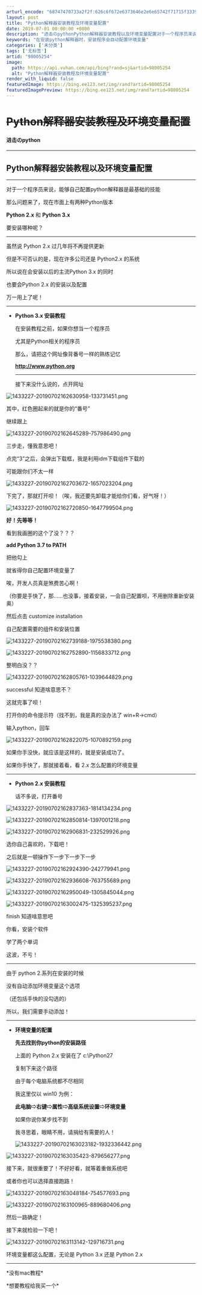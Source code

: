 ```yaml
---
arturl_encode: "68747470733a2f2f:626c6f672e6373646e2e6e65742f71715f3339333834353335:2f61727469636c652f64657461696c732f3938303035323534"
layout: post
title: "Python解释器安装教程及环境变量配置"
date: 2019-07-01 00:00:00 +0800
description: "进击のpythonPython解释器安装教程以及环境变量配置对于一个程序员来说，能够自己配置pyth"
keywords: "在安装python解释器时，安装程序会自动配置环境变量"
categories: ['未分类']
tags: ['无标签']
artid: "98005254"
image:
  path: https://api.vvhan.com/api/bing?rand=sj&artid=98005254
  alt: "Python解释器安装教程及环境变量配置"
render_with_liquid: false
featuredImage: https://bing.ee123.net/img/rand?artid=98005254
featuredImagePreview: https://bing.ee123.net/img/rand?artid=98005254
---
```


# ~~Python解释器安装教程及环境变量配置~~

#### 进击のpython



---

## Python解释器安装教程以及环境变量配置

---

对于一个程序员来说，能够自己配置python解释器是最基础的技能

那么问题来了，现在市面上有两种Python版本

**Python 2.x**
和
**Python 3.x**

要安装哪种呢？

---

虽然说 Python 2.x 过几年将不再提供更新

但是不可否认的是，现在许多公司还是 Python2.x 的系统

所以说在会安装以后的主流Python 3.x 的同时

也要会Python 2.x 的安装以及配置

万一用上了呢！

---

* **Python 3.x 安装教程**

  在安装教程之前，如果你想当一个程序员

  尤其是Python相关的程序员

  那么，请把这个网址像背番号一样的熟练记忆

  **<http://www.python.org>**

  ---

  接下来没什么说的，点开网址

![1433227-20190702162630958-133731451.png](https://i-blog.csdnimg.cn/blog_migrate/016d0a15c90dbf557f53a3b412363115.png)

其中，红色圈起来的就是你的“番号”

继续跟上

![1433227-20190702162645289-757986490.png](https://i-blog.csdnimg.cn/blog_migrate/24bbd8e2fa72d39a8c414828feff1813.png)

三步走，懂我意思吧！

点完“3”之后，会弹出下载框，我是利用idm下载组件下载的

可能跟你们不太一样

![1433227-20190702162703672-1657023204.png](https://i-blog.csdnimg.cn/blog_migrate/da0ff8e930263e0552846d3b194041dc.png)

下完了，那就打开呗！（唉，我还要先卸载才能给你们看，好气呀！）

![1433227-20190702162720850-1647799504.png](https://i-blog.csdnimg.cn/blog_migrate/525475a93808c26a63135de8386785f3.png)

**好！先等等！**

看到我画圈的这个了没？？？

**add Python 3.7 to PATH**

把他勾上

就省得你自己配置环境变量了

唉，开发人员真是煞费苦心啊！

（你要是手快了，那……也没事，接着安装，一会自己配置呗，不用删除重新安装奥）

然后点击 customize installation

自己配置需要的组件和安装位置

![1433227-20190702162739188-1975538380.png](https://i-blog.csdnimg.cn/blog_migrate/e9ea078444b52933ebb8d450303dc65b.png)

![1433227-20190702162752890-1156833712.png](https://i-blog.csdnimg.cn/blog_migrate/66ce4ac177e5ac4cc51a3cfa6f1edb10.png)

整明白没？？

![1433227-20190702162805761-1039644829.png](https://i-blog.csdnimg.cn/blog_migrate/6c08f6965f6a4d978aa76ee579afed2f.png)

successful 知道啥意思不？

这就完事了呗！

打开你的命令提示符（找不到，我是真的没办法了 win+R→cmd）

输入python，回车

![1433227-20190702162822075-1070892159.png](https://i-blog.csdnimg.cn/blog_migrate/ed37e295dfb717747c73c0447ea45acd.png)

如果你手没快，就应该是这样的，就是安装成功了。

如果你手快了，那就接着看，看 2.x 怎么配置的环境变量

---

* **Python 2.x 安装教程**

  话不多说，打开番号

![1433227-20190702162837363-1814134234.png](https://i-blog.csdnimg.cn/blog_migrate/341294c64da8eab493a7cc833a78e335.png)

![1433227-20190702162850814-1397001218.png](https://i-blog.csdnimg.cn/blog_migrate/fcd18d9efeeed1a3f373d61135335bd6.png)

![1433227-20190702162906831-232529926.png](https://i-blog.csdnimg.cn/blog_migrate/8fe771eff6befec0e4efa97f48beec28.png)

选你自己喜欢的，下载吧！

之后就是一顿操作下一步下一步下一步

![1433227-20190702162924390-242779941.png](https://i-blog.csdnimg.cn/blog_migrate/c6f4bd077615e0b8a513a0121c7927e0.png)

![1433227-20190702162936608-763755689.png](https://i-blog.csdnimg.cn/blog_migrate/240e42a583067f7cb7268fb3bbc1bf8d.png)

![1433227-20190702162950049-1305845044.png](https://i-blog.csdnimg.cn/blog_migrate/3490a7258d9f1f4c18a3e3e981dda943.png)

![1433227-20190702163002475-1325395237.png](https://i-blog.csdnimg.cn/blog_migrate/ba6d856007fa6d3f589515cb1266e592.png)

finish 知道啥意思吧

你看，安装个软件

学了两个单词

这波，不亏！

---

由于 python 2.系列在安装的时候

没有自动添加环境变量这个选项

（还包括手快的没勾选的）

所以，我们需要手动添加！

---

* **环境变量的配置**

  **先去找到你python的安装路径**

  上面的 Python 2.x 安装在了 c:\Python27
    
  复制下来这个路径

  由于每个电脑系统都不尽相同

  我这里仅以 win10 为例：

  **此电脑⇨右键⇨属性⇨高级系统设置⇨环境变量**

  如果你说你某步找不到

  我寻思着，眼睛不用，请捐给有需要的人！
    
  ![1433227-20190702163023182-1932336442.png](https://i-blog.csdnimg.cn/blog_migrate/19743499909c1ae8f79c55dbd0ace649.png)

![1433227-20190702163035423-879656277.png](https://i-blog.csdnimg.cn/blog_migrate/e2a8be0e93517cf74109c365c9c1225d.png)

接下来，就很重要了！不好好看，就等着重做系统吧

或者你也可以选择直接跑路！

![1433227-20190702163048184-754577693.png](https://i-blog.csdnimg.cn/blog_migrate/acf15b68a07674d023188df76bf11380.png)

![1433227-20190702163100965-889680406.png](https://i-blog.csdnimg.cn/blog_migrate/ac3c0540918eb736f2e5646f04d00c0d.png)

然后一路确定！

接下来就检验一下吧！

![1433227-20190702163113142-129716731.png](https://i-blog.csdnimg.cn/blog_migrate/f8ad5ac63af9532148f3c19f88a57c21.png)

环境变量都这么配置，无论是 Python 3.x 还是 Python 2.x

---


\*没有mac教程\*

\*想要教程给我买一个\*